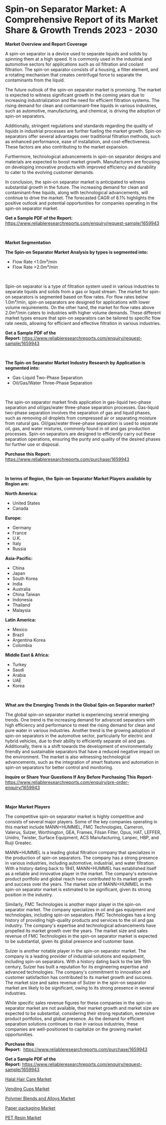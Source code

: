 <p><h1>Spin-on Separator Market: A Comprehensive Report of its Market Share & Growth Trends 2023 - 2030</h1></p><p><strong>Market Overview and Report Coverage</strong></p>
<p><p>A spin-on separator is a device used to separate liquids and solids by spinning them at a high speed. It is commonly used in the industrial and automotive sectors for applications such as oil filtration and coolant filtration. The spin-on separator consists of a housing, a filter element, and a rotating mechanism that creates centrifugal force to separate the contaminants from the liquid.</p><p>The future outlook of the spin-on separator market is promising. The market is expected to witness significant growth in the coming years due to increasing industrialization and the need for efficient filtration systems. The rising demand for clean and contaminant-free liquids in various industries, such as automotive, manufacturing, and chemical, is driving the adoption of spin-on separators.</p><p>Additionally, stringent regulations and standards regarding the quality of liquids in industrial processes are further fueling the market growth. Spin-on separators offer several advantages over traditional filtration methods, such as enhanced performance, ease of installation, and cost-effectiveness. These factors are also contributing to the market expansion.</p><p>Furthermore, technological advancements in spin-on separator designs and materials are expected to boost market growth. Manufacturers are focusing on developing innovative products with improved efficiency and durability to cater to the evolving customer demands.</p><p>In conclusion, the spin-on separator market is anticipated to witness substantial growth in the future. The increasing demand for clean and contaminant-free liquids, along with technological advancements, will continue to drive the market. The forecasted CAGR of 8.1% highlights the positive outlook and potential opportunities for companies operating in the spin-on separator market.</p></p>
<p><strong>Get a Sample PDF of the Report:</strong> <a href="https://www.reliableresearchreports.com/enquiry/request-sample/1659943">https://www.reliableresearchreports.com/enquiry/request-sample/1659943</a></p>
<p>&nbsp;</p>
<p><strong>Market Segmentation</strong></p>
<p><strong>The Spin-on Separator Market Analysis by types is segmented into:</strong></p>
<p><ul><li>Flow Rate <1.0m³/min</li><li>Flow Rate >2.0m³/min</li></ul></p>
<p>&nbsp;</p>
<p><p>Spin-on separator is a type of filtration system used in various industries to separate liquids and solids from a gas or liquid stream. The market for spin-on separators is segmented based on flow rates. For flow rates below 1.0m³/min, spin-on separators are designed for applications with lower volume requirements. On the other hand, the market for flow rates above 2.0m³/min caters to industries with higher volume demands. These different market types ensure that spin-on separators can be tailored to specific flow rate needs, allowing for efficient and effective filtration in various industries.</p></p>
<p><strong>Get a Sample PDF of the Report:</strong>&nbsp;<a href="https://www.reliableresearchreports.com/enquiry/request-sample/1659943">https://www.reliableresearchreports.com/enquiry/request-sample/1659943</a></p>
<p>&nbsp;</p>
<p><strong>The Spin-on Separator Market Industry Research by Application is segmented into:</strong></p>
<p><ul><li>Gas-Liquid Two-Phase Separation</li><li>Oil/Gas/Water Three-Phase Separation</li></ul></p>
<p>&nbsp;</p>
<p><p>The spin-on separator market finds application in gas-liquid two-phase separation and oil/gas/water three-phase separation processes. Gas-liquid two-phase separation involves the separation of gas and liquid phases, such as removing oil droplets from compressed air or separating moisture from natural gas. Oil/gas/water three-phase separation is used to separate oil, gas, and water mixtures, commonly found in oil and gas production processes. Spin-on separators are designed to efficiently carry out these separation operations, ensuring the purity and quality of the desired phases for further use or disposal.</p></p>
<p><strong>Purchase this Report:</strong>&nbsp; <a href="https://www.reliableresearchreports.com/purchase/1659943">https://www.reliableresearchreports.com/purchase/1659943</a></p>
<p>&nbsp;</p>
<p><strong>In terms of Region, the Spin-on Separator Market Players available by Region are:</strong></p>
<p>
    <p> <strong> North America: </strong>
        <ul>
            <li>United States</li>
            <li>Canada</li>
        </ul>
        </p> 
    <p> <strong> Europe: </strong>
        <ul>
            <li>Germany</li>
            <li>France</li>
            <li>U.K.</li>
            <li>Italy</li>
            <li>Russia</li>
        </ul>
        </p> 
    <p> <strong> Asia-Pacific: </strong>
        <ul>
            <li>China</li>
            <li>Japan</li>
            <li>South Korea</li>
            <li>India</li>
            <li>Australia</li>
            <li>China Taiwan</li>
            <li>Indonesia</li>
            <li>Thailand</li>
            <li>Malaysia</li>
        </ul>
        </p> 
    <p> <strong> Latin America: </strong>
        <ul>
            <li>Mexico</li>
            <li>Brazil</li>
            <li>Argentina Korea</li>
            <li>Colombia</li>
        </ul>
        </p> 
    <p> <strong> Middle East & Africa: </strong>
        <ul>
            <li>Turkey</li>
            <li>Saudi</li>
            <li>Arabia</li>
            <li>UAE</li>
            <li>Korea</li>
        </ul>
    </p>
    </p>
<p>&nbsp;</p>
<p><strong>What are the Emerging Trends in the Global Spin-on Separator market?</strong></p>
<p><p>The global spin-on separator market is experiencing several emerging trends. One trend is the increasing demand for advanced separators with high efficiency and performance to meet the rising demand for clean and pure water in various industries. Another trend is the growing adoption of spin-on separators in the automotive sector, particularly for electric and hybrid vehicles, due to their ability to efficiently separate oil and gas. Additionally, there is a shift towards the development of environmentally friendly and sustainable separators that have a reduced negative impact on the environment. The market is also witnessing technological advancements, such as the integration of smart features and automation in spin-on separators for better control and monitoring.</p></p>
<p><strong>Inquire or Share Your Questions If Any Before Purchasing This Report</strong>- <a href="https://www.reliableresearchreports.com/enquiry/pre-order-enquiry/1659943">https://www.reliableresearchreports.com/enquiry/pre-order-enquiry/1659943</a></p>
<p>&nbsp;</p>
<p><strong>Major Market Players</strong></p>
<p><p>The competitive spin-on separator market is highly competitive and consists of several major players. Some of the key companies operating in this market include MANN+HUMMEL, FMC Technologies, Cameron, Valerus, Sulzer, Worthington, GEA, Frames, Filsan Filter, Opus, HAT, LEFFER, Unidro, Twister, Surface Equipment, ACS Manufacturing, Lanpec, HBP, and Ruiji Greatec.</p><p>MANN+HUMMEL is a leading global filtration company that specializes in the production of spin-on separators. The company has a strong presence in various industries, including automotive, industrial, and water filtration. With a history dating back to 1941, MANN+HUMMEL has established itself as a reliable and innovative player in the market. The company's extensive product portfolio and global reach have contributed to its market growth and success over the years. The market size of MANN+HUMMEL in the spin-on separator market is estimated to be significant, given its strong position in the industry.</p><p>Similarly, FMC Technologies is another major player in the spin-on separator market. The company specializes in oil and gas equipment and technologies, including spin-on separators. FMC Technologies has a long history of providing high-quality products and services to the oil and gas industry. The company's expertise and technological advancements have propelled its market growth over the years. The market size and sales revenue of FMC Technologies in the spin-on separator market is expected to be substantial, given its global presence and customer base.</p><p>Sulzer is another notable player in the spin-on separator market. The company is a leading provider of industrial solutions and equipment, including spin-on separators. With a history dating back to the late 19th century, Sulzer has built a reputation for its engineering expertise and advanced technologies. The company's commitment to innovation and customer satisfaction has contributed to its market growth and success. The market size and sales revenue of Sulzer in the spin-on separator market are likely to be significant, owing to its strong presence in several industries.</p><p>While specific sales revenue figures for these companies in the spin-on separator market are not available, their market growth and market size are expected to be substantial, considering their strong reputation, extensive product portfolios, and global presence. As the demand for efficient separation solutions continues to rise in various industries, these companies are well-positioned to capitalize on the growing market opportunities.</p></p>
<p><strong>Purchase this Report:</strong>&nbsp;&nbsp;<a href="https://www.reliableresearchreports.com/purchase/1659943">https://www.reliableresearchreports.com/purchase/1659943</a></p>
<p></p>
<p><strong>Get a Sample PDF of the Report:</strong>&nbsp;<a href="https://www.reliableresearchreports.com/enquiry/request-sample/1659943">https://www.reliableresearchreports.com/enquiry/request-sample/1659943</a></p>
<p><p><a href="https://www.linkedin.com/pulse/halal-hair-care-market-challenges-opportunities-growth-drivers-8ga0e/">Halal Hair Care Market</a></p><p><a href="https://www.linkedin.com/pulse/vending-cups-market-research-report-unlocks-analysis-financial-mprfe/">Vending Cups Market</a></p><p><a href="https://medium.com/@unamorgan6655/polymer-blends-and-alloys-market-the-key-to-successful-business-strategy-forecast-till-2030-213100a74444">Polymer Blends and Alloys Market</a></p><p><a href="https://www.linkedin.com/pulse/paper-packaging-market-size-growth-forecast-from-2023-2030-dnwke/">Paper packaging Market</a></p><p><a href="https://medium.com/@lowellgreen2023/pet-resin-nbsp-market-focuses-on-market-share-size-and-projected-forecast-till-2030-302e249a8624">PET Resin Market</a></p></p>